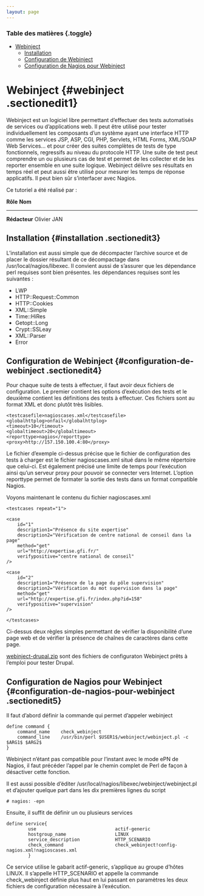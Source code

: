 ```yaml
---
layout: page
---
```


### Table des matières {.toggle}

-   [Webinject](webinject.html#webinject)
    -   [Installation](webinject.html#installation)
    -   [Configuration de
        Webinject](webinject.html#configuration-de-webinject)
    -   [Configuration de Nagios pour
        Webinject](webinject.html#configuration-de-nagios-pour-webinject)

Webinject {#webinject .sectionedit1}
=========

Webinject est un logiciel libre permettant d’effectuer des tests
automatisés de services ou d’applications web. Il peut être utilisé pour
tester individuellement les composants d’un système ayant une interface
HTTP comme les services JSP, ASP, CGI, PHP, Servlets, HTML Forms,
XML/SOAP Web Services… et pour créer des suites complètes de tests de
type fonctionnels, regressifs au niveau du protocole HTTP. Une suite de
test peut comprendre un ou plusieurs cas de test et permet de les
collecter et de les reporter ensemble en une suite logique. Webinject
délivre ses résultats en temps réel et peut aussi être utilisé pour
mesurer les temps de réponse applicatifs. Il peut bien sûr s’interfacer
avec Nagios.

Ce tutoriel a été réalisé par :

  **Rôle**        **Nom**
  --------------- -------------
  **Rédacteur**   Olivier JAN

Installation {#installation .sectionedit3}
------------

L’installation est aussi simple que de décompacter l’archive source et
de placer le dossier résultant de ce décompactage dans
/usr/local/nagios/libexec. Il convient aussi de s’assurer que les
dépendance perl requises sont bien présentes. les dépendances requises
sont les suivantes :

-   LWP
-   HTTP::Request::Common
-   HTTP::Cookies
-   XML::Simple
-   Time::HiRes
-   Getopt::Long
-   Crypt::SSLeay
-   XML::Parser
-   Error

Configuration de Webinject {#configuration-de-webinject .sectionedit4}
--------------------------

Pour chaque suite de tests à effectuer, il faut avoir deux fichiers de
configuration. Le premier contient les options d’exécution des tests et
le deuxième contient les définitions des tests à effectuer. Ces fichiers
sont au format XML et donc plutôt très lisibles.

~~~~ {.code}
<testcasefile>nagioscases.xml</testcasefile>
<globalhttplog>onfail</globalhttplog>
<timeout>10</timeout>
<globaltimeout>20</globaltimeout>
<reporttype>nagios</reporttype>
<proxy>http://157.150.100.4:80</proxy>
~~~~

Le fichier d’exemple ci-dessus précise que le fichier de configuration
des tests à charger est le fichier nagioscases.xml situé dans le même
répertoire que celui-ci. Est également précisé une limite de temps pour
l’exécution ainsi qu’un serveur proxy pour pouvoir se connecter vers
Internet. L’option reporttype permet de formater la sortie des tests
dans un format compatible Nagios.

Voyons maintenant le contenu du fichier nagioscases.xml

~~~~ {.code}
<testcases repeat="1">

<case
    id="1"
    description1="Présence du site expertise"
    description2="Vérification de centre national de conseil dans la page"
    method="get"
    url="http://expertise.gfi.fr/"
    verifypositive="centre national de conseil"
/>

<case
    id="2"
    description1="Présence de la page du pôle supervision"
    description2="Vérification du mot supervision dans la page"
    method="get"
    url="http://expertise.gfi.fr/index.php?id=158"
    verifypositive="supervision"
/>

</testcases>
~~~~

Ci-dessus deux règles simples permettant de vérifier la disponibilité
d’une page web et de vérifier la présence de chaînes de caractères dans
cette page.

[webinject-drupal.zip](../../../../assets/media/webinject-drupal.zip "webinject-drupal.zip")
sont des fichiers de configuraton Webinject prêts à l’emploi pour tester
Drupal.

Configuration de Nagios pour Webinject {#configuration-de-nagios-pour-webinject .sectionedit5}
--------------------------------------

Il faut d’abord définir la commande qui permet d’appeler webinject

~~~~ {.code}
define command {
    command_name    check_webinject
    command_line    /usr/bin/perl $USER1$/webinject/webinject.pl -c $ARG1$ $ARG2$
}
~~~~

Webinject n’étant pas compatible pour l’instant avec le mode ePN de
Nagios, il faut précéder l’appel par le chemin complet de Perl de façon
à désactiver cette fonction.

Il est aussi possible d’éditer
/usr/local/nagios/libexec/webinject/webinject.pl et d’ajouter quelque
part dans les dix premières lignes du script

~~~~ {.code}
# nagios: -epn
~~~~

Ensuite, il suffit de définir un ou plusieurs services

~~~~ {.code}
define service{
        use                             actif-generic
        hostgroup_name                  LINUX
        service_description             HTTP_SCENARIO
        check_command                   check_webinject!config-nagios.xml!nagioscases.xml
        }
~~~~

Ce service utilise le gabarit actif-generic, s’applique au groupe
d’hôtes LINUX. Il s’appelle HTTP\_SCENARIO et appelle la commande
check\_webinject définie plus haut en lui passant en paramètres les deux
fichiers de configuration nécessaire à l’exécution.
